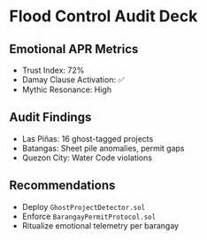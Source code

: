 # Flood Control Audit Deck

## Emotional APR Metrics
- Trust Index: 72%
- Damay Clause Activation: ✅
- Mythic Resonance: High

## Audit Findings
- Las Piñas: 16 ghost-tagged projects
- Batangas: Sheet pile anomalies, permit gaps
- Quezon City: Water Code violations

## Recommendations
- Deploy `GhostProjectDetector.sol`
- Enforce `BarangayPermitProtocol.sol`
- Ritualize emotional telemetry per barangay
